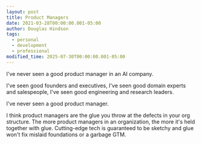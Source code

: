 ```yaml
---
layout: post
title: Product Managers
date: 2021-03-28T00:00:00.001-05:00
author: Douglas Hindson
tags:
  - personal
  - development
  - professional
modified_time: 2025-07-30T00:00:00.001-05:00
---
```

I've never seen a good product manager in an AI company.

I've seen good founders and executives, I've seen good domain experts and salespeople, I've seen good engineering and research leaders.

I've never seen a good product manager.

I think product managers are the glue you throw at the defects in your org structure. The more product managers in an organization, the more it's held together with glue. Cutting-edge tech is guaranteed to be sketchy and glue won't fix mislaid foundations or a garbage GTM.